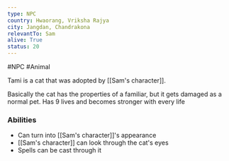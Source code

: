 ```yaml
---
type: NPC
country: Hwaorang, Vriksha Rajya
city: Jangdan, Chandrakona
relevantTo: Sam
alive: True
status: 20
---
```



#NPC #Animal

Tami is a cat that was adopted by [[Sam's character]]. 

Basically the cat has the properties of a familiar, but it gets damaged as a normal pet.
Has 9 lives and becomes stronger with every life

### Abilities
- Can turn into [[Sam's character]]'s appearance 
- [[Sam's character]] can look through the cat's eyes
- Spells can be cast through it